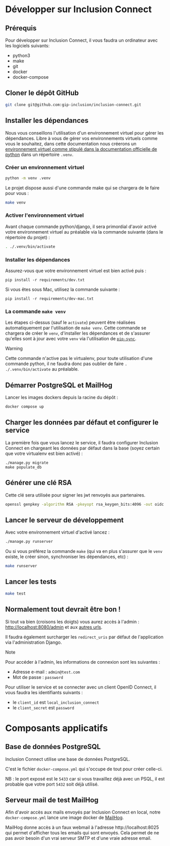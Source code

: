 # Développer sur Inclusion Connect

## Prérequis

Pour développer sur Inclusion Connect, il vous faudra un ordinateur avec les logiciels suivants:
- python3
- make
- git
- docker
- docker-compose

## Cloner le dépôt GitHub

```sh
git clone git@github.com:gip-inclusion/inclusion-connect.git
```

## Installer les dépendances

Nous vous conseillons l'utilisation d'un environnement virtuel pour gérer les dépendances. Libre à vous de gérer vos environnements virtuels comme vous le souhaitez, dans cette documentation nous créerons un [environnement virtuel comme stipulé dans la documentation officielle de python](https://docs.python.org/3/library/venv.html) dans un répertoire `.venv`.


### Créer un environnement virtuel

```sh
python -m venv .venv
```

Le projet dispose aussi d'une commande make qui se chargera de le faire pour vous :

```sh
make venv
```

### Activer l'environnement virtuel

Avant chaque commande python/django, il sera primordial d'avoir activé votre environnement virtuel au préalable via la commande suivante (dans le répertoire du projet) :

```sh
. ./.venv/bin/activate
```

### Installer les dépendances

Assurez-vous que votre environnement virtuel est bien activé puis :

```
pip install -r requirements/dev.txt
```

Si vous êtes sous Mac, utilisez la commande suivante :

```
pip install -r requirements/dev-mac.txt
```

### La commande `make venv`

Les étapes ci-dessus (sauf le `activate`) peuvent être réalisées automatiquement par l'utilisation de `make venv`. Cette commande se chargera de créer le `venv`, d'installer les dépendances et de s'assurer qu'elles sont à jour avec votre `venv` via l'utilisation de [`pip-sync`](https://github.com/jazzband/pip-tools).

> [!WARNING]
> Cette commande n'active pas le virtualenv, pour toute utilisation d'une commande python, il ne faudra donc pas oublier de faire `. ./.venv/bin/activate` au préalable.


## Démarrer PostgreSQL et MailHog

Lancer les images dockers depuis la racine du dépôt :

```bash
docker compose up
```


## Charger les données par défaut et configurer le service

La première fois que vous lancez le service, il faudra configurer Inclusion Connect en chargeant les données par défaut dans la base (soyez certain que votre virtualenv est bien activé) :

```
./manage.py migrate
make populate_db
```

## Générer une clé RSA

Cette clé sera utilisée pour signer les jwt renvoyés aux partenaires.

```bash
openssl genpkey -algorithm RSA -pkeyopt rsa_keygen_bits:4096 -out oidc.pem
```

## Lancer le serveur de développement

Avec votre environnement virtuel d'activé lancez :

```sh
./manage.py runserver
```

Ou si vous préférez la commande `make` (qui va en plus s'assurer que le `venv` existe, le créer sinon, synchroniser les dépendances, etc) :

```sh
make runserver
```

## Lancer les tests

```sh
make test
```

## Normalement tout devrait être bon !

Si tout va bien (croisons les doigts) vous aurez accès à l'admin : [http://localhost:8080/admin](http://localhost:8080/admin) et aux [autres urls](docs/inclusion_connect.md).

Il faudra également surcharger les `redirect_uris` par défaut de l'application via l'administration Django.

> [!NOTE]
> Pour accéder à l'admin, les informations de connexion sont les suivantes :
> - Adresse e-mail : `admin@test.com`
> - Mot de passe : `password`
>
> Pour utiliser le service et se connecter avec un client OpenID Connect, il vous faudra les identifiants suivants :
> - le `client_id` est `local_inclusion_connect`
> - le `client_secret` est `password`


# Composants applicatifs

## Base de données PostgreSQL

Inclusion Connect utilise une base de données PostgreSQL.

C'est le fichier ``docker-compose.yml`` qui s'occupe de tout pour créer celle-ci.

NB : le port exposé est le `5433` car si vous travaillez déjà avec un PSQL, il est probable que votre port `5432` soit déjà utilisé.

## Serveur mail de test MailHog

Afin d'avoir accès aux mails envoyés par Inclusion Connect en local, notre `docker-compose.yml` lance une image docker de [MailHog](https://github.com/mailhog/MailHog).

MailHog donne accès à un faux webmail à l'adresse http://localhost:8025 qui permet d'afficher tous les emails qui sont envoyés.
Cela permet de ne pas avoir besoin d'un vrai serveur SMTP et d'une vraie adresse email.
